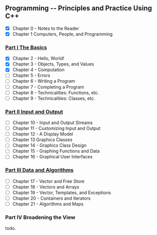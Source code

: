 ## Programming -- Principles and Practice Using C++


- [x] Chapter 0 - Notes to the Reader
- [x] Chapter 1 Computers, People, and Programming 

### [Part I The Basics](part1)
- [x] Chapter 2 - Hello, World! 
- [x] Chapter 3 - Objects, Types, and Values 
- [x] Chapter 4 - Computation 
- [ ] Chapter 5 - Errors 
- [ ] Chapter 6 - Writing a Program 
- [ ] Chapter 7 - Completing a Program 
- [ ] Chapter 8 - Technicalities: Functions, etc.
- [ ] Chapter 9 - Technicalities: Classes, etc.

### [Part II Input and Output](part2)
- [ ] Chapter 10 - Input and Output Streams 
- [ ] Chapter 11 - Customizing Input and Output 
- [ ] Chapter 12 - A Display Model 
- [ ] Chapter 13 Graphics Classes
- [ ] Chapter 14 - Graphics Class Design 
- [ ] Chapter 15 - Graphing Functions and Data
- [ ] Chapter 16 - Graphical User Interfaces 

### [Part III Data and Algorithms](part3)
- [ ] Chapter 17 - Vector and Free Store 
- [ ] Chapter 18 - Vectors and Arrays 
- [ ] Chapter 19 - Vector, Templates, and Exceptions 
- [ ] Chapter 20 - Containers and Iterators 
- [ ] Chapter 21 - Algorithms and Maps 

### Part IV Broadening the View
todo.